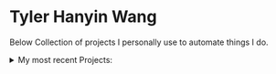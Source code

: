 # Tyler Hanyin Wang
Below
 Collection of projects I personally use to automate things I do.

<details>
<summary>My most recent Projects:</summary>


<details>
<summary> [ALBUM DOWNLOADER](https://github.com/Clockknight/album-downloader)
</summary>

</details>




<details>
<summary>[DECKBOX EXPORTER](https://github.com/Clockknight/deckbox-exporter)
</summary>

</details>




<details>
<summary>[GUI IMAGE SORTER](https://github.com/Clockknight/gui-image-sorter)
</summary>

</details>




<details>
<summary>[DAILY COUNTDOWN TIMER](https://github.com/Clockknight/daily-countdown-timer)
Code to be a companion to a Rainmeter extension. Resets the extension's timer daily.</summary>

Daily Countdown Timer is intended to specifically work with the Rainmeter extension "Magnumizer's Countdown Timer", that will update the date to today, leaving the time untouched.
This program will prompt for a location of the timer settings, if it doesn't already have a location saved. It'll save it by putting it to a .txt file in the same directory as the script.

</details>


<details>
<summary>[FILE RAISER](https://github.com/Clockknight/file-raiser)

File Raiser will scan a given directory for any subdirectories, and any files inside of those subdirectories, moving them up to the initial directory.</summary>

</details>

</details>
